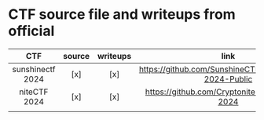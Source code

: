 # CTF source file and writeups from official

|CTF   	|source |writeups|link 	|others |
|:---:	|:---:	|:---:	 |:---:	|:---:	|
|sunshinectf 2024   	|[x]   	|[x]   	 |https://github.com/SunshineCTF/SunshineCTF-2024-Public   	|   	|
|niteCTF 2024   	|[x]   	|[x]   	 |https://github.com/Cryptonite-MIT/niteCTF-2024   	|   	|
|   	|   	|   	 |   	|   	|
